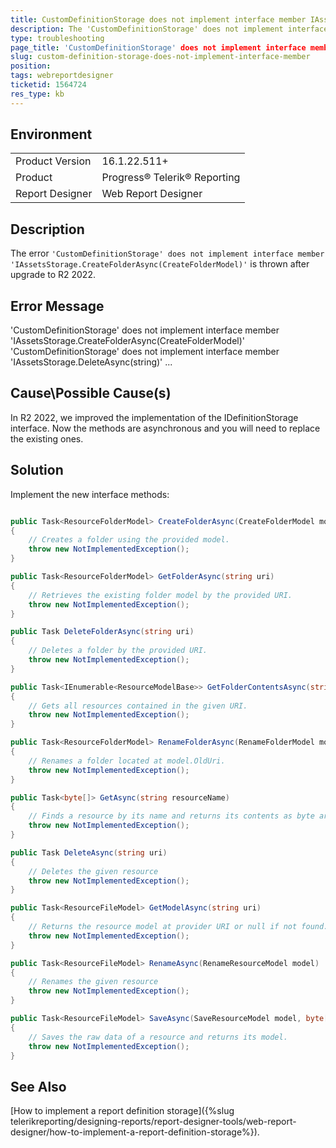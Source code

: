 ```yaml
---
title: CustomDefinitionStorage does not implement interface member IAssetsStorage.CreateFolderAsync(CreateFolderModel)
description: The 'CustomDefinitionStorage' does not implement interface member 'IAssetsStorage.CreateFolderAsync(CreateFolderModel)' is thrown after upgrade to R2 2022
type: troubleshooting
page_title: 'CustomDefinitionStorage' does not implement interface member 'IAssetsStorage.CreateFolderAsync(CreateFolderModel)'
slug: custom-definition-storage-does-not-implement-interface-member
position: 
tags: webreportdesigner
ticketid: 1564724
res_type: kb
---
```


## Environment
<table>
	<tbody>
		<tr>
			<td>Product Version</td>
			<td>16.1.22.511+</td>
		</tr>
		<tr>
			<td>Product</td>
			<td>Progress® Telerik® Reporting</td>
		</tr>
		<tr>
			<td>Report Designer</td>
			<td>Web Report Designer</td>
		</tr>
	</tbody>
</table>


## Description
The error `'CustomDefinitionStorage' does not implement interface member 'IAssetsStorage.CreateFolderAsync(CreateFolderModel)'` is thrown after upgrade to R2 2022.

## Error Message
'CustomDefinitionStorage' does not implement interface member 'IAssetsStorage.CreateFolderAsync(CreateFolderModel)'
'CustomDefinitionStorage' does not implement interface member 'IAssetsStorage.DeleteAsync(string)'
...


## Cause\Possible Cause(s)
In R2 2022, we improved the implementation of the IDefinitionStorage interface. Now the methods are asynchronous and you will need to replace
the existing ones.

## Solution
Implement the new interface methods:
````C#

public Task<ResourceFolderModel> CreateFolderAsync(CreateFolderModel model)
{
    // Creates a folder using the provided model.
    throw new NotImplementedException();
}

public Task<ResourceFolderModel> GetFolderAsync(string uri)
{
    // Retrieves the existing folder model by the provided URI.
    throw new NotImplementedException();
}

public Task DeleteFolderAsync(string uri)
{
    // Deletes a folder by the provided URI.
    throw new NotImplementedException();
}

public Task<IEnumerable<ResourceModelBase>> GetFolderContentsAsync(string uri)
{
    // Gets all resources contained in the given URI.
    throw new NotImplementedException();
}

public Task<ResourceFolderModel> RenameFolderAsync(RenameFolderModel model)
{
    // Renames a folder located at model.OldUri.
    throw new NotImplementedException();
}

public Task<byte[]> GetAsync(string resourceName)
{
    // Finds a resource by its name and returns its contents as byte array.
    throw new NotImplementedException();
}

public Task DeleteAsync(string uri)
{
    // Deletes the given resource
    throw new NotImplementedException();
}

public Task<ResourceFileModel> GetModelAsync(string uri)
{
    // Returns the resource model at provider URI or null if not found.
    throw new NotImplementedException();
}

public Task<ResourceFileModel> RenameAsync(RenameResourceModel model)
{
    // Renames the given resource
    throw new NotImplementedException();
}

public Task<ResourceFileModel> SaveAsync(SaveResourceModel model, byte[] resource)
{
    // Saves the raw data of a resource and returns its model.
    throw new NotImplementedException();
}


````

## See Also
[How to implement a report definition storage]({%slug telerikreporting/designing-reports/report-designer-tools/web-report-designer/how-to-implement-a-report-definition-storage%}).
